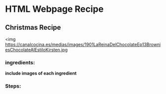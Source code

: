 <h1> HTML Webpage Recipe </h1>
<h2>  Christmas Recipe </h2>

<img https://canalcocina.es/medias/images/1901LaReinaDelChocolateEp13BrowniesChocolateAlEstiloKirsten.jpg
     
     
     
     
 <h3> ingredients: </h3>
 
 <b> include images of each ingredient </b>
 
 
 
 
 
 <h3> Steps: </h3>
 
 <ol>
  
  
